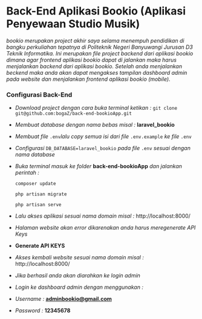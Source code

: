 # Back-End Aplikasi Bookio (Aplikasi Penyewaan Studio Musik)

_bookio merupakan project akhir saya selama menempuh pendidikan di bangku perkuliahan tepatnya di Politeknik Negeri Banyuwangi Jurusan D3 Teknik Informatika. Ini merupakan file project backend dari aplikasi bookio dimana agar frontend aplikasi bookio dapat di jalankan maka harus menjalankan backend dari aplikasi bookio. Setelah anda menjalankan beckend maka anda akan dapat mengakses tampilan dashboard admin pada website dan menjalankan frontend aplikasi bookio (mobile)._

### Configurasi Back-End

-   _Download project dengan cara buka terminal ketikan :_
    `git clone git@github.com:bogaZ/back-end-bookioApp.git`
-   _Membuat database dengan nama bebas misal :_ **laravel_bookio**
-   _Membuat file_ `.env`_lalu copy semua isi dari file_ `.env.example` _ke file_ `.env`
-   _Configurasi_ `DB_DATABASE=laravel_bookio` _pada file_ `.env` _sesuai dengan nama database_
-   _Buka terminal masuk ke folder_ **back-end-bookioApp** _dan jalankan perintah :_

    `composer update`

    `php artisan migrate`

    `php artisan serve`

-   _Lalu akses aplikasi sesuai nama domain misal :_ http://localhost:8000/
-   _Halaman website akan error dikarenakan anda harus meregenerate API Keys_
-   **Generate API KEYS**
-   _Akses kembali website sesuai nama domain misal :_ http://localhost:8000/
-   _Jika berhasil anda akan diarahkan ke login admin_
-   _Login ke dashboard admin dengan menggunakan :_
-   _Username :_ **adminbookio@gmail.com**
-   _Password :_ **12345678**
